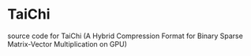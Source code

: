 # TaiChi
source code for TaiChi (A Hybrid Compression Format for Binary Sparse Matrix-Vector Multiplication on GPU)
